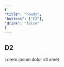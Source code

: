 ```yaml
---
{
"title": "howdy",
"buttons": ["E2"],
"drink": "false"
}
---
```


## D2

Lorem ipsum dolor sit amet